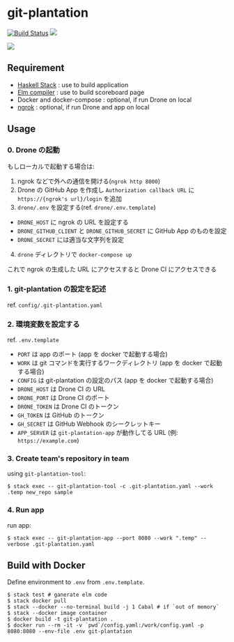 # git-plantation

[![Build Status](https://travis-ci.org/matsubara0507/git-plantation.svg?branch=master)](https://travis-ci.org/matsubara0507/git-plantation)
[![](https://images.microbadger.com/badges/image/matsubara0507/git-plantation.svg)](https://microbadger.com/images/matsubara0507/git-plantation "Get your own image badge on microbadger.com")

![](./image/scoreboard.png)

## Requirement

- [Haskell Stack](https://docs.haskellstack.org/) : use to build application
- [Elm compiler](http://elm-lang.org/) : use to build scoreboard page
- Docker and docker-compose : optional, if run Drone on local
- [ngrok](https://ngrok.com/) : optional, if run Drone and app on local

## Usage

### 0. Drone の起動

もしローカルで起動する場合は:

1. ngrok などで外への通信を開ける(`ngrok http 8000`)
2. Drone の GitHub App を作成し `Authorization callback URL` に `https://{ngrok's url}/login` を追加
2. `drone/.env` を設定する(ref. `drone/.env.template`)
  - `DRONE_HOST` に ngrok の URL を設定する
  - `DRONE_GITHUB_CLIENT` と `DRONE_GITHUB_SECRET` に GitHub App のものを設定
  - `DRONE_SECRET` には適当な文字列を設定
4. `drone` ディレクトリで `docker-compose up`

これで ngrok の生成した URL にアクセスすると Drone CI にアクセスできる

### 1. git-plantation の設定を記述

ref. `config/.git-plantation.yaml`

### 2. 環境変数を設定する

ref. `.env.template`

- `PORT` は app のポート (app を docker で起動する場合)
- `WORK` は git コマンドを実行するワークディレクトリ (app を docker で起動する場合)
- `CONFIG` は git-plantation の設定のパス (app を docker で起動する場合)
- `DRONE_HOST` は Drone CI の URL
- `DRONE_PORT` は Drone CI のポート
- `DRONE_TOKEN` は Drone CI のトークン
- `GH_TOKEN` は GitHub のトークン
- `GH_SECRET` は GitHub Webhook のシークレットキー
- `APP_SERVER` は `git-plantation-app` が動作してる URL (例: `https://example.com`)

### 3. Create team's repository in team

using `git-plantation-tool`:

```
$ stack exec -- git-plantation-tool -c .git-plantation.yaml --work .temp new_repo sample
```

### 4. Run app

run app:

```
$ stack exec -- git-plantation-app --port 8080 --work ".temp" --verbose .git-plantation.yaml
```

## Build with Docker

Define environment to `.env` from `.env.template`.

```
$ stack test # ganerate elm code
$ stack docker pull
$ stack --docker --no-terminal build -j 1 Cabal # if `out of memory`
$ stack --docker image container
$ docker build -t git-plantation .
$ docker run --rm -it -v `pwd`/config.yaml:/work/config.yaml -p 8080:8080 --env-file .env git-plantation
```
